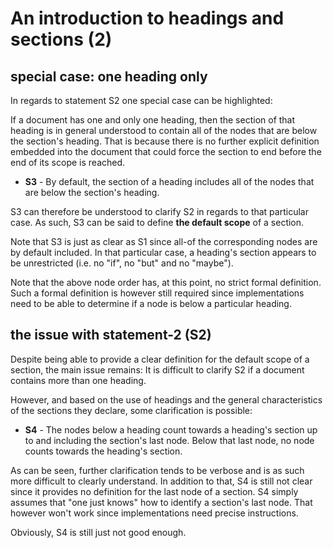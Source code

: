 
<!-- ======================================================================= -->
# An introduction to headings and sections (2)

<!-- ======================================================================= -->
## special case: one heading only

In regards to statement S2 one special case can be highlighted:

If a document has one and only one heading, then the section of that heading is
in general understood to contain all of the nodes that are below the section's
heading. That is because there is no further explicit definition embedded into
the document that could force the section to end before the end of its scope is
reached.

- **S3** - By default, the section of a heading includes all of the nodes
  that are below the section's heading.

S3 can therefore be understood to clarify S2 in regards to that particular
case. As such, S3 can be said to define **the default scope** of a section.

Note that S3 is just as clear as S1 since all-of the corresponding nodes are
by default included. In that particular case, a heading's section appears to
be unrestricted (i.e. no "if", no "but" and no "maybe").

Note that the above node order has, at this point, no strict formal definition.
Such a formal definition is however still required since implementations need
to be able to determine if a node is below a particular heading.

<!-- ======================================================================= -->
## the issue with statement-2 (S2)

Despite being able to provide a clear definition for the default scope of a
section, the main issue remains: It is difficult to clarify S2 if a document
contains more than one heading.

However, and based on the use of headings and the general characteristics of
the sections they declare, some clarification is possible:

- **S4** - The nodes below a heading count towards a heading's section up to
  and including the section's last node. Below that last node, no node counts
  towards the heading's section.

As can be seen, further clarification tends to be verbose and is as such more
difficult to clearly understand. In addition to that, S4 is still not clear
since it provides no definition for the last node of a section. S4 simply
assumes that "one just knows" how to identify a section's last node. That
however won't work since implementations need precise instructions.

Obviously, S4 is still just not good enough.
